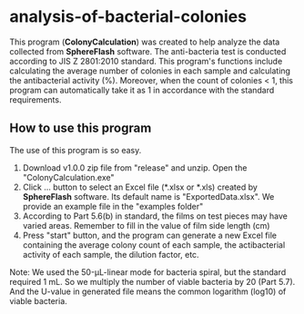 # analysis-of-bacterial-colonies

This program (**ColonyCalculation**) was created to help analyze the data collected from **SphereFlash** software. 
The anti-bacteria test is conducted according to JIS Z 2801:2010 standard.
This program's functions include calculating the average number of colonies in each sample and calculating the antibacterial activity (%). Moreover, when the count of colonies < 1, this program can automatically take it as 1 in accordance with the standard requirements.

## How to use this program
The use of this program is so easy.
1. Download v1.0.0 zip file from "release" and unzip. Open the "ColonyCalculation.exe"
2. Click ... button to select an Excel file (*.xlsx or *.xls) created by **SphereFlash** software. Its default name is "ExportedData.xlsx". We provide an example file in the "examples folder"
3. According to Part 5.6(b) in standard, the films on test pieces may have varied areas. Remember to fill in the value of film side length (cm)
4. Press "start" button, and the program can generate a new Excel file containing the average colony count of each sample, the actibacterial activity of each sample, the dilution factor, etc.

Note: We used the 50-μL-linear mode for bacteria spiral, but the standard required 1 mL. So we multiply the number of viable bacteria by 20 (Part 5.7). And the U-value in generated file means the common logarithm (log10) of viable bacteria.
